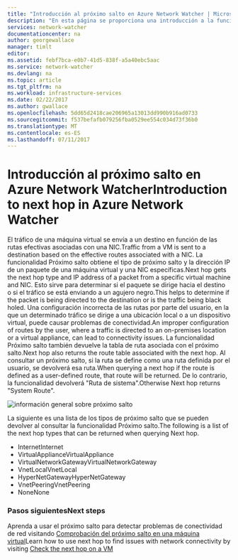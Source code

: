 ```yaml
---
title: "Introducción al próximo salto en Azure Network Watcher | Microsoft Docs"
description: "En esta página se proporciona una introducción a la funcionalidad de próximo salto de Network Watcher."
services: network-watcher
documentationcenter: na
author: georgewallace
manager: timlt
editor: 
ms.assetid: febf7bca-e0b7-41d5-838f-a5a40ebc5aac
ms.service: network-watcher
ms.devlang: na
ms.topic: article
ms.tgt_pltfrm: na
ms.workload: infrastructure-services
ms.date: 02/22/2017
ms.author: gwallace
ms.openlocfilehash: 5dd65d2418cae206965a13013dd990b916ad0733
ms.sourcegitcommit: f537befafb079256fba0529ee554c034d73f36b0
ms.translationtype: MT
ms.contentlocale: es-ES
ms.lasthandoff: 07/11/2017
---
```

# <a name="introduction-to-next-hop-in-azure-network-watcher"></a><span data-ttu-id="87a49-103">Introducción al próximo salto en Azure Network Watcher</span><span class="sxs-lookup"><span data-stu-id="87a49-103">Introduction to next hop in Azure Network Watcher</span></span>

<span data-ttu-id="87a49-104">El tráfico de una máquina virtual se envía a un destino en función de las rutas efectivas asociadas con una NIC.</span><span class="sxs-lookup"><span data-stu-id="87a49-104">Traffic from a VM is sent to a destination based on the effective routes associated with a NIC.</span></span> <span data-ttu-id="87a49-105">La funcionalidad Próximo salto obtiene el tipo de próximo salto y la dirección IP de un paquete de una máquina virtual y una NIC específicas.</span><span class="sxs-lookup"><span data-stu-id="87a49-105">Next hop gets the next hop type and IP address of a packet from a specific virtual machine and NIC.</span></span> <span data-ttu-id="87a49-106">Esto sirve para determinar si el paquete se dirige hacia el destino o si el tráfico se está enviando a un agujero negro.</span><span class="sxs-lookup"><span data-stu-id="87a49-106">This helps to determine if the packet is being directed to the destination or is the traffic being black holed.</span></span> <span data-ttu-id="87a49-107">Una configuración incorrecta de las rutas por parte del usuario, en la que un determinado tráfico se dirige a una ubicación local o a un dispositivo virtual, puede causar problemas de conectividad.</span><span class="sxs-lookup"><span data-stu-id="87a49-107">An improper configuration of routes by the user, where a traffic is directed to an on-premises location or a virtual appliance, can lead to connectivity issues.</span></span> <span data-ttu-id="87a49-108">La funcionalidad Próximo salto también devuelve la tabla de ruta asociada con el próximo salto.</span><span class="sxs-lookup"><span data-stu-id="87a49-108">Next hop also returns the route table associated with the next hop.</span></span> <span data-ttu-id="87a49-109">Al consultar un próximo salto, si la ruta se define como una ruta definida por el usuario, se devolverá esa ruta.</span><span class="sxs-lookup"><span data-stu-id="87a49-109">When querying a next hop if the route is defined as a user-defined route, that route will be returned.</span></span> <span data-ttu-id="87a49-110">De lo contrario, la funcionalidad devolverá "Ruta de sistema".</span><span class="sxs-lookup"><span data-stu-id="87a49-110">Otherwise Next hop returns "System Route".</span></span>

![información general sobre próximo salto][1]

<span data-ttu-id="87a49-112">La siguiente es una lista de los tipos de próximo salto que se pueden devolver al consultar la funcionalidad Próximo salto.</span><span class="sxs-lookup"><span data-stu-id="87a49-112">The following is a list of the next hop types that can be returned when querying Next hop.</span></span>

* <span data-ttu-id="87a49-113">Internet</span><span class="sxs-lookup"><span data-stu-id="87a49-113">Internet</span></span>
* <span data-ttu-id="87a49-114">VirtualAppliance</span><span class="sxs-lookup"><span data-stu-id="87a49-114">VirtualAppliance</span></span>
* <span data-ttu-id="87a49-115">VirtualNetworkGateway</span><span class="sxs-lookup"><span data-stu-id="87a49-115">VirtualNetworkGateway</span></span>
* <span data-ttu-id="87a49-116">VnetLocal</span><span class="sxs-lookup"><span data-stu-id="87a49-116">VnetLocal</span></span>
* <span data-ttu-id="87a49-117">HyperNetGateway</span><span class="sxs-lookup"><span data-stu-id="87a49-117">HyperNetGateway</span></span>
* <span data-ttu-id="87a49-118">VnetPeering</span><span class="sxs-lookup"><span data-stu-id="87a49-118">VnetPeering</span></span>
* <span data-ttu-id="87a49-119">None</span><span class="sxs-lookup"><span data-stu-id="87a49-119">None</span></span>

### <a name="next-steps"></a><span data-ttu-id="87a49-120">Pasos siguientes</span><span class="sxs-lookup"><span data-stu-id="87a49-120">Next steps</span></span>

<span data-ttu-id="87a49-121">Aprenda a usar el próximo salto para detectar problemas de conectividad de red visitando [Comprobación del próximo salto en una máquina virtual](network-watcher-check-next-hop-portal.md)</span><span class="sxs-lookup"><span data-stu-id="87a49-121">Learn how to use next hop to find issues with network connectivity by visiting [Check the next hop on a VM](network-watcher-check-next-hop-portal.md)</span></span>

<!--Image references-->
[1]: ./media/network-watcher-next-hop-overview/figure1.png













